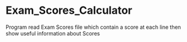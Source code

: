 # Exam_Scores_Calculator
Program read Exam Scores file which contain a score at each line then show useful information about Scores
